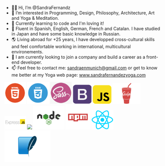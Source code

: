 - 👋🏽 Hi, I’m @SandraFernandz
- 💎 I’m interested in Programming, Design, Philosophy, Architecture, Art and Yoga & Meditation.
- 💫 Currently learning to code and I'm loving it!
- 💬 Fluent in Spanish, English, German, French and Catalan. I have studied in Japan and have some basic knowledge in Russian.
- 🌎 Living abroad for +25 years, I have developped cross-cultural skills and feel comfortable working in international, multicultural        environements.
- 👀 I am currently looking to join a company and build a career as a front-end developer.
- 📫 Feel free to contact me: sandraenmunich@gmail.com or get to know me better at my Yoga web page: www.sandrafernandezyoga.com

<img src="images/html.png" width = 70> <img src="images/CSS.png" width= 70> <img src="images/sass.png" width=70> <img src="images/bootstrap.png" width=60> <img src="images/javascript.png" width= 60> <img src="images/gulp-logo.png" width= 90>
<img src="images/expressJS.png" width = 70> <img src="markdown.png" width = 100> <img src="images/node.png" width= 100>
<img src="images/npm.png" width = 80> <img src="images/react.png" width = 70> <img src="images/sqlite.png" width = 150>
 


<!---
SandraFernandz/SandraFernandz is a ✨ special ✨ repository because its `README.md` (this file) appears on your GitHub profile.
You can click the Preview link to take a look at your changes.
--->
